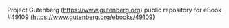 Project Gutenberg (https://www.gutenberg.org) public repository for eBook #49109 (https://www.gutenberg.org/ebooks/49109)
